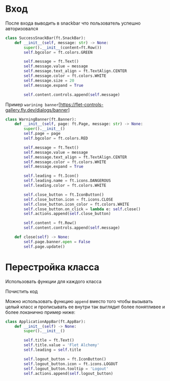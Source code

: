 # Вход
После входа выводить в snackbar что пользователь успешно авторизовался
```python
class SuccessSnackBar(ft.SnackBar):
    def __init__(self, message: str) -> None:
        super().__init__(content=ft.Row())
        self.bgcolor = ft.colors.GREEN

        self.message = ft.Text()
        self.message.value = message
        self.message.text_align = ft.TextAlign.CENTER
        self.message.color = ft.colors.WHITE
        self.message.size = 20
        self.message.expand = True

        self.content.controls.append(self.message)
```

Пример `warining banner`[https://flet-controls-gallery.fly.dev/dialogs/banner]
```python
class WarningBanner(ft.Banner):
    def __init__(self, page: ft.Page, message: str) -> None:
        super().__init__()
        self.page = page
        self.bgcolor = ft.colors.RED

        self.message = ft.Text()
        self.message.value = message
        self.message.text_align = ft.TextAlign.CENTER
        self.message.color = ft.colors.WHITE
        self.message.expand = True

        self.leading = ft.Icon()
        self.leading.name = ft.icons.DANGEROUS
        self.leading.color = ft.colors.WHITE

        self.close_button = ft.IconButton()
        self.close_button.icon = ft.icons.CLOSE
        self.close_button.icon_color = ft.colors.WHITE
        self.close_button.on_click = lambda e: self.close()
        self.actions.append(self.close_button)

        self.content = ft.Row()
        self.content.controls.append(self.message)

    def close(self) -> None:
        self.page.banner.open = False
        self.page.update()
```
# Перестройка класса
Использовать функции для каждого класса

Почистить код

Можно использовать функцию `append` вместо того чтобы вызывать целый класс и прописывать ее внутри
так выглядит более понятливее и более локанично пример ниже:
```python
class ApplicationAppBar(ft.AppBar):
    def __init__(self) -> None:
        super().__init__()

        self.title = ft.Text()
        self.title.value = 'Flet Alchemy'
        self.leading = self.title

        self.logout_button = ft.IconButton()
        self.logout_button.icon = ft.icons.LOGOUT
        self.logout_button.tooltip = 'Logout'
        self.actions.append(self.logout_button)
```